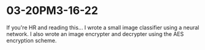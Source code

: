 # 03-20PM3-16-22

If you're HR and reading this...
I wrote a small image classifier using a neural network. I also wrote an image encrypter and decrypter using the AES encryption scheme.
